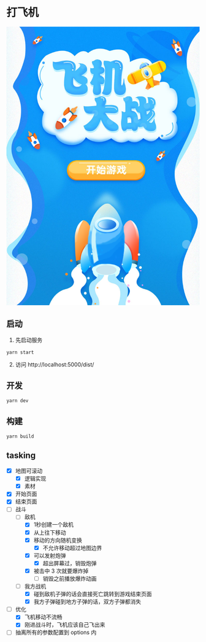 # 打飞机
![](https://github.com/xinsuan/planeGame-vue3-demo/blob/main/src/assets/start_page.jpg)

## 启动

1. 先启动服务

```shell
yarn start
```

2. 访问 http://localhost:5000/dist/

## 开发

```shell
yarn dev
```

## 构建
```shel
yarn build
```

## tasking

- [x] 地图可滚动
  - [x] 逻辑实现
  - [x] 素材
- [x] 开始页面
- [x] 结束页面
- [ ] 战斗
  - [ ] 敌机
    - [x] 1秒创建一个敌机
    - [x] 从上往下移动
    - [x] 移动的方向随机变换
        - [x] 不允许移动超过地图边界
    - [x] 可以发射炮弹
      - [x] 超出屏幕过，销毁炮弹
    - [x] 被击中 3 次就要爆炸掉
      - [ ] 销毁之前播放爆炸动画
  - [ ] 我方战机
    - [x] 碰到敌机子弹的话会直接死亡跳转到游戏结束页面
    - [x] 我方子弹碰到地方子弹的话，双方子弹都消失

- [ ] 优化
  - [x] 飞机移动不流畅
  - [x] 刚进战斗时，飞机应该自己飞出来
- [ ] 抽离所有的参数配置到 options 内
